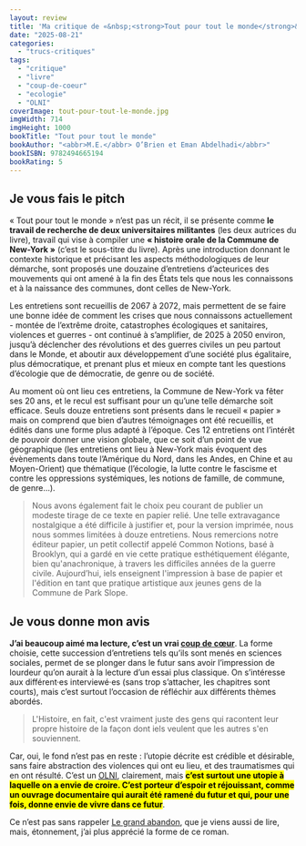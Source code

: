 ```yaml
---
layout: review
title: 'Ma critique de «&nbsp;<strong>Tout pour tout le monde</strong>&nbsp;» de <em><abbr>M.E.</abbr> O’Brien et Eman Abdelhadi</em>'
date: "2025-08-21"
categories: 
  - "trucs-critiques"
tags: 
  - "critique"
  - "livre"
  - "coup-de-coeur"
  - "ecologie"
  - "OLNI"
coverImage: tout-pour-tout-le-monde.jpg
imgWidth: 714
imgHeight: 1000
bookTitle: "Tout pour tout le monde"
bookAuthor: "<abbr>M.E.</abbr> O’Brien et Eman Abdelhadi</abbr>"
bookISBN: 9782494665194                 
bookRating: 5
---
```


<h2>Je vous fais le pitch</h2>

<p>«&nbsp;Tout pour tout le monde&nbsp;» n’est pas un récit, il se présente comme <strong>le travail de recherche de deux universitaires militantes</strong> (les deux autrices du livre), travail qui vise à compiler une <strong>«&nbsp;histoire orale de la Commune de New-York&nbsp;»</strong> (c’est le sous-titre du livre). Après une introduction donnant le contexte historique et précisant les aspects méthodologiques de leur démarche, sont proposés une douzaine d’entretiens d’acteurices des mouvements qui ont amené à la fin des États tels que nous les connaissons et à la naissance des communes, dont celles de New-York.</p>
<p>Les entretiens sont recueillis de 2067 à 2072, mais permettent de se faire une bonne idée de comment les crises que nous connaissons actuellement - montée de l’extrême droite, catastrophes écologiques et sanitaires, violences et guerres - ont continué à s’amplifier, de 2025 à 2050 environ, jusqu’à déclencher des révolutions et des guerres civiles un peu partout dans le Monde, et aboutir aux développement d’une société plus égalitaire, plus démocratique, et prenant plus et mieux en compte tant les questions d’écologie que de démocratie, de genre ou de société.</p>
<p>Au moment où ont lieu ces entretiens, la Commune de New-York va fêter ses 20&nbsp;ans, et le recul est suffisant pour un qu’une telle démarche soit efficace. Seuls douze entretiens sont présents dans le recueil «&nbsp;papier&nbsp;» mais on comprend que bien d’autres témoignages ont été recueillis, et édités dans une forme plus adapté à l’époque. Ces 12&nbsp;entretiens ont l’intérêt de pouvoir donner une vision globale, que ce soit d’un point de vue géographique (les entretiens ont lieu à New-York mais évoquent des évènements dans toute l’Amérique du Nord, dans les Andes, en Chine et au Moyen-Orient) que thématique (l’écologie, la lutte contre le fascisme et contre les oppressions systémiques, les notions de famille, de commune, de genre…).</p>

<blockquote class="citation">
  <p>Nous avons également fait le choix peu courant de publier un modeste tirage de ce texte en papier relié. Une telle extravagance nostalgique a été difficile à justifier et, pour la version imprimée, nous nous sommes limitées à douze entretiens. Nous remercions notre éditeur papier, un petit collectif appelé Common Notions, basé à Brooklyn, qui a gardé en vie cette pratique esthétiquement élégante, bien qu'anachronique, à travers les difficiles années de la guerre civile. Aujourd’hui, iels enseignent l'impression à base de papier et l'édition en tant que pratique artistique aux jeunes gens de la Commune de Park Slope.</p>
</blockquote>

<h2>Je vous donne mon avis</h2>

<p><strong>J’ai beaucoup aimé ma lecture, c’est un vrai <a href="/tag/coup-de-coeur/">coup de cœur</a></strong>. La forme choisie, cette succession d’entretiens tels qu’ils sont menés en sciences sociales, permet de se plonger dans le futur sans avoir l’impression de lourdeur qu’on aurait à la lecture d’un essai plus classique. On s’intéresse aux différent·es interviewé·es (sans trop s’attacher, les chapitres sont courts), mais c’est surtout l’occasion de réfléchir aux différents thèmes abordés.</p>

<blockquote class="citation">
  <p>L'Histoire, en fait, c'est vraiment juste des gens qui racontent leur propre histoire de la façon dont iels veulent que les autres s'en souviennent.</p>
</blockquote>

<p>Car, oui, le fond n’est pas en reste&nbsp;: l’utopie décrite est crédible et désirable, sans faire abstraction des violences qui ont eu lieu, et des traumatismes qui en ont résulté. C’est un <a href="/tag/olni/"><abbr title="Objet Littéraire Non-Identifié">OLNI</abbr></a>, clairement, mais <strong><mark>c’est surtout une utopie à laquelle on a envie de croire. C’est porteur d’espoir et réjouissant, comme un ouvrage documentaire qui aurait été ramené du futur et qui, pour une fois, donne envie de vivre dans ce futur</mark></strong>.</p>

<p>Ce n’est pas sans rappeler <a href="/2025/08/ma-critique-de-le-grand-abandon-de-cory-doctorow/">Le grand abandon</a>, que je viens aussi de lire, mais, étonnement, j’ai plus apprécié la forme de ce roman.</p>
